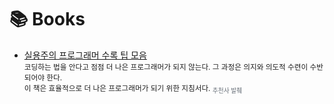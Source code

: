 # 📚 Books

- [실용주의 프로그래머 수록 팁 모음](./the-pragmatic-programmer-tips.md)  
    <small>
    코딩하는 법을 안다고 점점 더 나은 프로그래머가 되지 않는다. 그 과정은 의지와 의도적 수련이 수반되어야 한다.  
    이 책은 효율적으로 더 나은 프로그래머가 되기 위한 지침서다. <sub style="color: #656D76">추천사 발췌</sub>
    </small>
